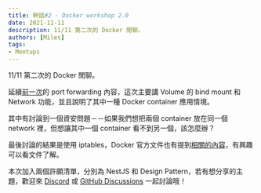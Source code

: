 ```yaml
---
title: 幹話#2 - Docker workshop 2.0
date: 2021-11-11
description: 11/11 第二次的 Docker 閒聊。
authors: [Miles]
tags:
- Meetups
---
```


11/11 第二次的 Docker 閒聊。

<!--truncate-->

延續[前一次](no-1-docker-workshop-2_0-part1.md)的 port forwarding 內容，這次主要講 Volume 的 bind mount 和 Network 功能，並且說明了其中一種 Docker container 應用情境。

其中有討論到一個資安問題－－如果我們想把兩個 container 放在同一個 network 裡，但想讓其中一個 container 看不到另一個，該怎麼辦？

最後討論的結果是使用 iptables，Docker 官方文件也有提到[相關的內容](https://docs.docker.com/network/iptables/)，有興趣可以看文件了解。

本次加入兩個許願清單，分別為 NestJS 和 Design Pattern，若有想分享的主題，歡迎來 [Discord](https://discord.io/ganhuaking) 或 [GitHub Discussions](https://github.com/ganhuaking/ganhuaking.github.io/discussions) 一起討論哦！
